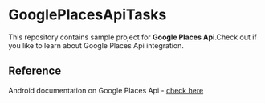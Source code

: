 # GooglePlacesApiTasks
This repository contains sample project for **Google Places Api**.Check out if you like to learn about Google Places Api integration.

## Reference
Android documentation on Google Places Api - [check here](https://developers.google.com/places/android-sdk/intro)
